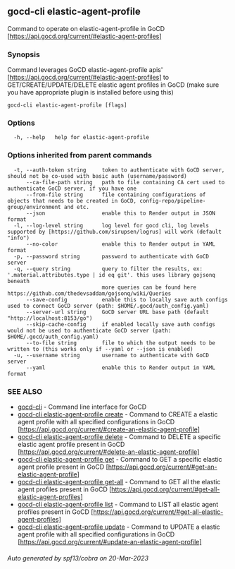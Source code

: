 ## gocd-cli elastic-agent-profile

Command to operate on elastic-agent-profile in GoCD [https://api.gocd.org/current/#elastic-agent-profiles]

### Synopsis

Command leverages GoCD elastic-agent-profile apis' [https://api.gocd.org/current/#elastic-agent-profiles] to 
GET/CREATE/UPDATE/DELETE elastic agent profiles in GoCD (make sure you have appropriate plugin is installed before using this)

```
gocd-cli elastic-agent-profile [flags]
```

### Options

```
  -h, --help   help for elastic-agent-profile
```

### Options inherited from parent commands

```
  -t, --auth-token string     token to authenticate with GoCD server, should not be co-used with basic auth (username/password)
      --ca-file-path string   path to file containing CA cert used to authenticate GoCD server, if you have one
      --from-file string      file containing configurations of objects that needs to be created in GoCD, config-repo/pipeline-group/environment and etc.
      --json                  enable this to Render output in JSON format
  -l, --log-level string      log level for gocd cli, log levels supported by [https://github.com/sirupsen/logrus] will work (default "info")
      --no-color              enable this to Render output in YAML format
  -p, --password string       password to authenticate with GoCD server
  -q, --query string          query to filter the results, ex: '.material.attributes.type | id eq git'. this uses library gojsonq beneath
                              more queries can be found here https://github.com/thedevsaddam/gojsonq/wiki/Queries
      --save-config           enable this to locally save auth configs used to connect GoCD server (path: $HOME/.gocd/auth_config.yaml)
      --server-url string     GoCD server URL base path (default "http://localhost:8153/go")
      --skip-cache-config     if enabled locally save auth configs would not be used to authenticate GoCD server (path: $HOME/.gocd/auth_config.yaml)
      --to-file string        file to which the output needs to be written to (this works only if --yaml or --json is enabled)
  -u, --username string       username to authenticate with GoCD server
      --yaml                  enable this to Render output in YAML format
```

### SEE ALSO

* [gocd-cli](gocd-cli.md)	 - Command line interface for GoCD
* [gocd-cli elastic-agent-profile create](gocd-cli_elastic-agent-profile_create.md)	 - Command to CREATE a elastic agent profile with all specified configurations in GoCD [https://api.gocd.org/current/#create-an-elastic-agent-profile]
* [gocd-cli elastic-agent-profile delete](gocd-cli_elastic-agent-profile_delete.md)	 - Command to DELETE a specific elastic agent profile present in GoCD [https://api.gocd.org/current/#delete-an-elastic-agent-profile]
* [gocd-cli elastic-agent-profile get](gocd-cli_elastic-agent-profile_get.md)	 - Command to GET a specific elastic agent profile present in GoCD [https://api.gocd.org/current/#get-an-elastic-agent-profile]
* [gocd-cli elastic-agent-profile get-all](gocd-cli_elastic-agent-profile_get-all.md)	 - Command to GET all the elastic agent profiles present in GoCD [https://api.gocd.org/current/#get-all-elastic-agent-profiles]
* [gocd-cli elastic-agent-profile list](gocd-cli_elastic-agent-profile_list.md)	 - Command to LIST all elastic agent profiles present in GoCD [https://api.gocd.org/current/#get-all-elastic-agent-profiles]
* [gocd-cli elastic-agent-profile update](gocd-cli_elastic-agent-profile_update.md)	 - Command to UPDATE a elastic agent profile with all specified configurations in GoCD [https://api.gocd.org/current/#update-an-elastic-agent-profile]

###### Auto generated by spf13/cobra on 20-Mar-2023
